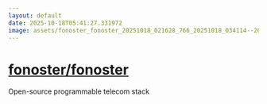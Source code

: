 ```yaml
---
layout: default
date: 2025-10-18T05:41:27.331972
image: assets/fonoster_fonoster_20251018_021628_766_20251018_034114--20251018T054115055--cropped.png
---
```


# [fonoster/fonoster](https://github.com/fonoster/fonoster/)

Open-source programmable telecom stack
